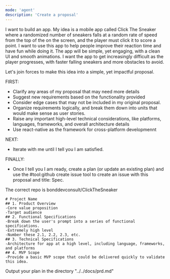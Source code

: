 ```yaml
---
mode: 'agent'
description: 'Create a proposal'
---
```


I want to build an app. My idea is a mobile app called Click The Sneaker where a randomized number of sneakers falls at a random rate of speed from the top of the on the screen, and the player must click it to score a point.
I want to use this app to help people improve their reaction time and have fun while doing it. The app will be simple, yet engaging, with a clean UI and smooth animations.
I want the app to get increasingly difficult as the player progresses, with faster falling sneakers and more obstacles to avoid.

Let's join forces to make this idea into a simple, yet impactful proposal.

FIRST:
- Clarify any areas of my proposal that may need more details
- Suggest new requirements based on the functionality provided
- Consider edge cases that may not be included in my original proposal.
- Organize requirements logically, and break them down into units that would make sense as user stories.
- Raise any important high-level technical considerations, like platforms, languages, frameworks, and overall architecture details
- Use react-native as the framework for cross-platform developmennt

NEXT:
- Iterate with me until I tell you I am satisfied.

FINALLY:
- Once I tell you I am ready, create a plan (or update an existing plan) and use the #tool:github create issue tool to create an issue with this proposal and title: Spec.

The correct repo is bonddevconsult/ClickTheSneaker

```
# Project Name
## 1. Product Overview
-Core value proposition
-Target audience
## 2. Functional Specifications
-Break down the user's prompt into a series of functional specifications.
-Extremely high level
-Number these 2.1, 2.2, 2.3, etc.
## 3. Technical Specifications
-Architecture for app at a high level, including language, frameworks, and platforms
## 4. MVP Scope
-Provide a basic MVP scope that could be delivered quickly to validate this idea.
```

Output your plan in the directory "../../docs/prd.md"